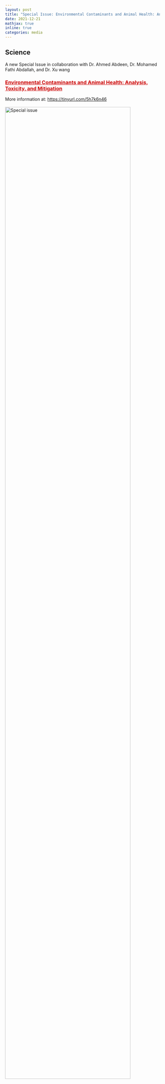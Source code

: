 ```yaml
---
layout: post
title: "Special Issue: Environmental Contaminants and Animal Health: Analysis, Toxicity, and Mitigation"
date: 2021-12-21
mathjax: true
inline: true
categories: media
---
```


## Science

A new Special Issue in collaboration with Dr. Ahmed Abdeen, Dr. Mohamed Fathi Abdallah, and Dr. Xu wang

### <a href="https://www.frontiersin.org/research-topics/28308/environmental-contaminants-and-animal-health-analysis-toxicity-and-mitigation" target="_blank" style="color:#CC0000;">Environmental Contaminants and Animal Health: Analysis, Toxicity, and Mitigation</a>

More information at: <a href="https://tinyurl.com/5h7k6n46" target="_blank">https://tinyurl.com/5h7k6n46</a>
<br>
<br>
<img src="/images/2021_12_21.jpg" alt="Special issue" style="width: 90%;">
<br>
<style>
    .a2a_kit {
        float: right; /* Float the div to the right */
        margin: 10px; /* Add some margin for spacing */
    }
</style>

<!-- AddToAny BEGIN -->
<div class="a2a_kit a2a_kit_size_32 a2a_default_style">
    <a class="a2a_dd" href="https://www.addtoany.com/share"></a>
    <a class="a2a_button_facebook"></a>
    <a class="a2a_button_linkedin"></a>
    <a class="a2a_button_x"></a>
    <a class="a2a_button_microsoft_teams"></a>
    <a class="a2a_button_whatsapp"></a>
    <a class="a2a_button_pinterest"></a>
    <a class="a2a_button_email"></a>
</div>
<script>
    var a2a_config = a2a_config || {};
    a2a_config.num_services = 12;
</script>
<script async src="https://static.addtoany.com/menu/page.js"></script>
<!-- AddToAny END -->
